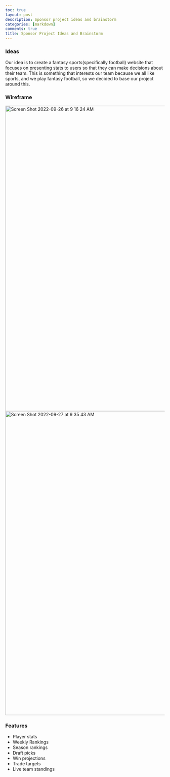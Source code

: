 ```yaml
---
toc: true
layout: post
description: Sponsor project ideas and brainstorm
categories: [markdown]
comments: true
title: Sponsor Project Ideas and Brainstorm
---
```


### Ideas
Our idea is to create a fantasy sports(specifically football) website that focuses on presenting stats to users so that they can make decisions about their team. This is something that interests our team because we all like sports, and we play fantasy football, so we decided to base our project around this. 

### Wireframe
<img width="960" alt="Screen Shot 2022-09-26 at 9 16 24 AM" src="https://user-images.githubusercontent.com/34950822/192328249-8453fa07-16a1-4e89-a896-0acfd934a354.png">

<img width="956" alt="Screen Shot 2022-09-27 at 9 35 43 AM" src="https://user-images.githubusercontent.com/34950822/192584566-5adea451-375e-4650-a03c-e0c9f394b256.png">


### Features 
- Player stats
- Weekly Rankings
- Season rankings
- Draft picks
- Win projections
- Trade targets
- Live team standings 
